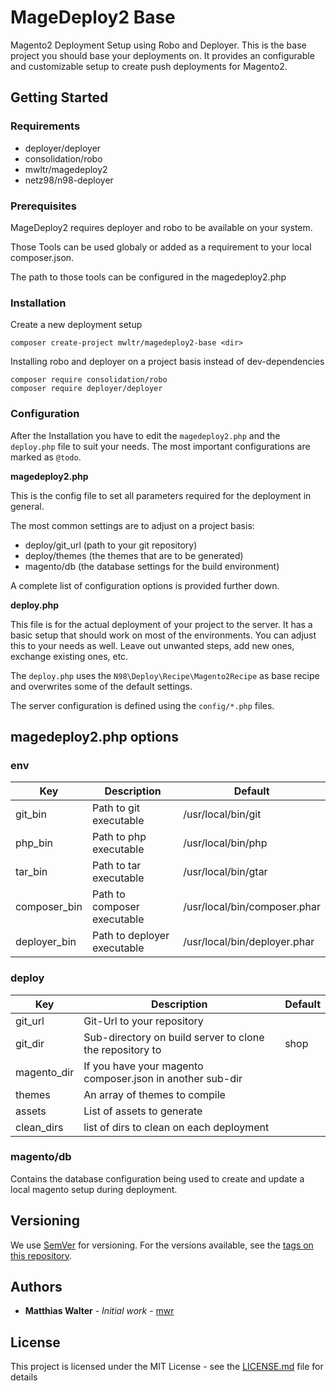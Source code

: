 # MageDeploy2 Base

Magento2 Deployment Setup using Robo and Deployer. 
This is the base project you should base your deployments on.
It provides an configurable and customizable setup to create push deployments for Magento2.

## Getting Started

### Requirements

 * deployer/deployer
 * consolidation/robo
 * mwltr/magedeploy2
 * netz98/n98-deployer

### Prerequisites

MageDeploy2 requires deployer and robo to be available on your system.

Those Tools can be used globaly or added as a requirement to your local composer.json.

The path to those tools can be configured in the magedeploy2.php

### Installation

Create a new deployment setup

```
composer create-project mwltr/magedeploy2-base <dir>
```

Installing robo and deployer on a project basis instead of dev-dependencies

```
composer require consolidation/robo
composer require deployer/deployer
```

### Configuration

After the Installation you have to edit the `magedeploy2.php` and the `deploy.php` file to suit your needs.
The most important configurations are marked as `@todo`.

**magedeploy2.php**

This is the config file to set all parameters required for the deployment in general.

The most common settings are to adjust on a project basis:

 - deploy/git_url (path to your git repository)
 - deploy/themes (the themes that are to be generated)
 - magento/db (the database settings for the build environment)

A complete list of configuration options is provided further down.

**deploy.php**

This file is for the actual deployment of your project to the server.
It has a basic setup that should work on most of the environments.
You can adjust this to your needs as well.
Leave out unwanted steps, add new ones, exchange existing ones, etc.

The `deploy.php` uses the `N98\Deploy\Recipe\Magento2Recipe` as base recipe and overwrites some of the default settings.

The server configuration is defined using the `config/*.php` files.

## magedeploy2.php options

### env

| Key          | Description                 | Default                      |                        
| ------------ | --------------------------- | ---------------------------- |
| git_bin      | Path to git executable      | /usr/local/bin/git           |
| php_bin      | Path to php executable      | /usr/local/bin/php           |
| tar_bin      | Path to tar executable      | /usr/local/bin/gtar          |
| composer_bin | Path to composer executable | /usr/local/bin/composer.phar |
| deployer_bin | Path to deployer executable | /usr/local/bin/deployer.phar |

### deploy

| Key           | Description                                                   | Default   |                        
| ------------- | ------------------------------------------------------------- | --------- |
| git_url       | Git-Url to your repository                                    |           |
| git_dir       | Sub-directory on build server to clone the repository to      | shop      |
| magento_dir   | If you have your magento composer.json in another sub-dir     |           |
| themes        | An array of themes to compile                                 |           |
| assets        | List of assets to generate                                    |           |
| clean_dirs    | list of dirs to clean on each deployment                      |           |

### magento/db

Contains the database configuration being used to create and update a local magento setup during deployment.

## Versioning

We use [SemVer](http://semver.org/) for versioning. 
For the versions available, see the [tags on this repository](https://github.com/mwr/magedeploy2-skeleton/tags). 

## Authors

* **Matthias Walter** - *Initial work* - [mwr](https://github.com/mwr)

## License

This project is licensed under the MIT License - see the [LICENSE.md](LICENSE.md) file for details
